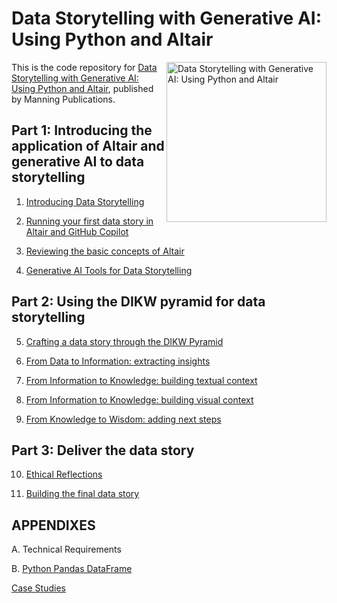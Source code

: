 # Data Storytelling with Generative AI: Using Python and Altair

<a href="https://www.manning.com/books/data-storytelling-with-generative-ai"><img src="https://images.manning.com/360/480/resize/book/b/f44903e-bba6-43ee-8362-ac3980bd8faa/LoDuca-MEAP-HI.png" alt="Data Storytelling with Generative AI: Using Python and Altair" height="256px" align="right"></a>

This is the code repository for [Data Storytelling with Generative AI: Using Python and Altair](https://www.manning.com/books/data-storytelling-with-generative-ai), published by Manning Publications.

## Part 1:  Introducing the application of Altair and generative AI to data storytelling

1. [Introducing Data Storytelling](01) 

2. [Running your first data story in Altair and GitHub Copilot](02) 

3. [Reviewing the basic concepts of Altair](03)

4. [Generative AI Tools for Data Storytelling](04)

## Part 2:  Using the DIKW pyramid for data storytelling

5. [Crafting a data story through the DIKW Pyramid](05)

6. [From Data to Information: extracting insights](06)

7. [From Information to Knowledge: building textual context](07)

8. [From Information to Knowledge: building visual context](08)

9. [From Knowledge to Wisdom: adding next steps](09)

## Part 3:  Deliver the data story

10. [Ethical Reflections](10)

11. [Building the final data story](11)

## APPENDIXES 

A. Technical Requirements

B. [Python Pandas DataFrame](AppendixB)

[Case Studies](CaseStudies)




